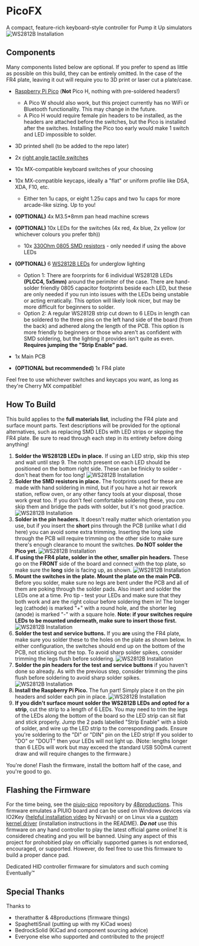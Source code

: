 # PicoFX
A compact, feature-rich keyboard-style controller for Pump it Up simulators
![WS2812B Installation](Pictures/PicoFX.jpg)

## Components
Many components listed below are optional. If you prefer to spend as little as possible on this build, they can be entirely omitted. In the case of the FR4 plate, leaving it out will require you to 3D print or laser cut a plate/case.

- [Raspberry Pi Pico](https://www.digikey.ca/en/products/detail/raspberry-pi/SC0915/13624793) (**Not** Pico H, nothing with pre-soldered headers!)
  - A Pico W should also work, but this project currently has no WiFi or Bluetooth functionality. This may change in the future.
  - A Pico H would require female pin headers to be installed, as the headers are attached before the switches, but the Pico is installed after the switches. Installing the Pico too early would make 1 switch and LED impossible to solder.
- 3D printed shell (to be added to the repo later)
- 2x [right angle tactile switches](https://www.lcsc.com/product-detail/Tactile-Switches_C-K-PTS645VL392LFS_C285523.html)
- 10x MX-compatible keyboard switches of your choosing
- 10x MX-compatible keycaps, ideally a "flat" or uniform profile like DSA, XDA, F10, etc.
  - Either ten 1u caps, or eight 1.25u caps and two 1u caps for more arcade-like sizing. Up to you!
- **(OPTIONAL)** 4x M3.5*8mm pan head machine screws
- **(OPTIONAL)** 10x LEDs for the switches (4x red, 4x blue, 2x yellow (or whichever colours you prefer tbh))
  - 10x [330Ohm 0805 SMD resistors](https://www.lcsc.com/product-detail/Chip-Resistor-Surface-Mount_UNI-ROYAL-Uniroyal-Elec-0805W8F3300T5E_C17630.html) - only needed if using the above LEDs
- **(OPTIONAL)** 6 [WS2812B LEDs](https://www.lcsc.com/product-detail/Light-Emitting-Diodes-LED_Worldsemi-WS2812B-B-W_C2761795.html) for underglow lighting
  - Option 1: There are foorprints for 6 individual WS2812B LEDs **(PLCC4, 5x5mm)** around the perimiter of the case. There are hand-solder friendly 0805 capacitor footprints beside each LED, but these are only needed if you run into issues with the LEDs being unstable or acting erratically. This option will likely look nicer, but may be more difficult for beginners to solder.
  - Option 2: A regular WS2812B strip cut down to 6 LEDs in length can be soldered to the three pins on the left hand side of the board (from the back) and adhered along the length of the PCB. This option is more friendly to beginners or those who aren't as confident with SMD soldering, but the lighting it provides isn't quite as even. **Requires jumping the "Strip Enable" pad.**

- 1x Main PCB
- **(OPTIONAL but recommended)** 1x FR4 plate

Feel free to use whichever switches and keycaps you want, as long as they're Cherry MX compatible!

## How To Build
This build applies to the **full materials list**, including the FR4 plate and surface mount parts. Text descriptions will be provided for the optional alternatives, such as replacing SMD LEDs with LED strips or skpping the FR4 plate. Be sure to read through each step in its entirety before doing anything!

1. **Solder the WS2812B LEDs in place.** If using an LED strip, skip this step and wait until step 9. The notch present on each LED should be positioned on the bottom right side. These can be finicky to solder - don't heat them for too long!
![WS2812B Installation](Pictures/Step1.jpg)
2. **Solder the SMD resistors in place.** The footprints used for these are made with hand soldering in mind, but if you have a hot air rework station, reflow oven, or any other fancy tools at your disposal, those work great too. If you don't feel comfortable soldering these, you *can* skip them and bridge the pads with solder, but it's not good practice.
![WS2812B Installation](Pictures/Step2.jpg)
3. **Solder in the pin headers.** It doesn't really matter which orientation you use, but if you insert the **short** pins through the PCB (unlike what I did here) you can avoid some extra trimming. Inserting the long side through the PCB will require trimming on the other side to make sure there's enough clearance to mount the switches. **Do NOT solder the Pico yet.**
![WS2812B Installation](Pictures/Step3.jpg)
4. **If using the FR4 plate, solder in the other, smaller pin headers.** These go on the **FRONT** side of the board and connect with the top plate, so make sure the **long** side is facing up, as shown.
![WS2812B Installation](Pictures/Step4.jpg)
5. **Mount the switches in the plate. Mount the plate on the main PCB.** Before you solder, make sure no legs are bent under the PCB and all of them are poking through the solder pads. Also insert and solder the LEDs one at a time. Pro tip - test your LEDs and make sure that they both work and are the right colour before soldering them in! The longer leg (cathode) is marked "+" with a round hole, and the shorter leg (anode) is marked "-" with a square hole. **Note: if your switches require LEDs to be mounted underneath, make sure to insert those first.**
![WS2812B Installation](Pictures/Step5.jpg)
6. **Solder the test and service buttons.** If you **are** using the FR4 plate, make sure you solder these to the holes on the plate as shown below. In either configuration, the switches should end up on the bottom of the PCB, not sticking out the top. To avoid sharp solder spikes, consider trimming the legs flush before soldering.
![WS2812B Installation](Pictures/Step6.jpg)
7. **Solder the pin headers for the test and service buttons** if you haven't done so already. As with the previous step, consider trimming the pins flush before soldering to avoid sharp solder spikes.
![WS2812B Installation](Pictures/Step7.jpg)
8. **Install the Raspberry Pi Pico.** The fun part! Simply place it on the pin headers and solder each pin in place.
![WS2812B Installation](Pictures/Step8.jpg)
9. **If you didn't surface mount solder the WS2812B LEDs and opted for a strip**, cut the strip to a length of 6 LEDs. You may need to trim the legs of the LEDs along the bottom of the board so the LED strip can sit flat and stick properly. Jump the 2 pads labelled "Strip Enable" with a blob of solder, and wire up the LED strip to the corresponding pads. Ensure you're soldering to the "DI" or "DIN" pin on the LED strip! If you solder to "DO" or "DOUT" then your LEDs will not light up. (Note: lengths longer than 6 LEDs will work but may exceed the standard USB 500mA current draw and will require changes to the firmware.)

You're done! Flash the firmware, install the bottom half of the case, and you're good to go.

## Flashing the Firmware

For the time being, see the [piuio-pico](https://github.com/48productions/piuio-pico/) repository by [48productions](https://github.com/48productions). This firmware emulates a PIUIO board and can be used on Windows devices via IO2Key ([helpful installation video](https://www.youtube.com/watch?v=xo5m9dlNFfY) by Nirvash) or on Linux via a [custom kernel driver](https://github.com/DinsFire64/piuio) (installation instructions in the README). ***Do not*** use this firmware on any hand controller to play the latest official game online! It is considered cheating and you will be banned. Using any aspect of this project for prohobitied play on officially supported games is not endorsed, encouraged, or supported. However, do feel free to use this firmware to build a proper dance pad.

Dedicated HID controller firmware for simulators and such coming Eventually™

## Special Thanks
Thanks to
- therathatter & 48productions (firmware things)
- SpaghettiSnail (putting up with my KiCad woes)
- BedrockSolid (KiCad and component sourcing advice)
- Everyone else who supported and contributed to the project!
